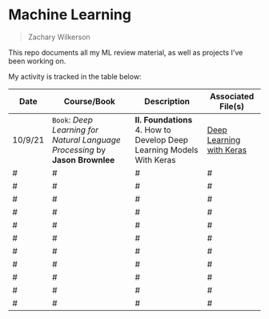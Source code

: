 # Machine Learning
> Zachary Wilkerson

This repo documents all my ML review material, as well as projects I've been working on. 

My activity is tracked in the table below: 

| Date | Course/Book | Description | Associated File(s) |
| -- | --- | --- | --- |
| 10/9/21 | `Book`: *Deep Learning for Natural Language Processing* by **Jason Brownlee** | **II. Foundations**<br />4. How to Develop Deep Learning Models With Keras | [Deep Learning with Keras](https://github.com/zacharywilkerson/machine-learning/blob/main/Deep%20Learning%20with%20Keras.ipynb) |
| # | # | # | # |
| # | # | # | # |
| # | # | # | # |
| # | # | # | # |
| # | # | # | # |
| # | # | # | # |
| # | # | # | # |
| # | # | # | # |
| # | # | # | # |
| # | # | # | # |
| # | # | # | # |